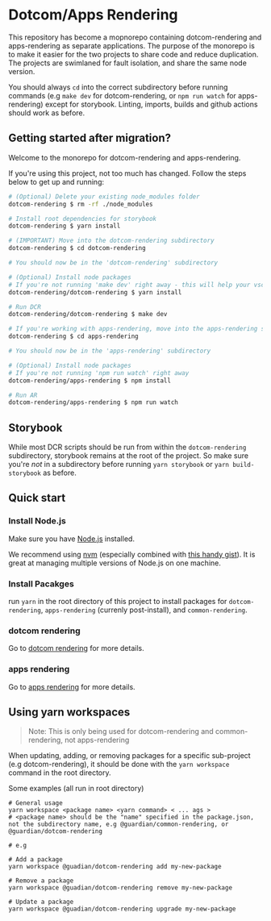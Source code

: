 # Dotcom/Apps Rendering

This repository has become a mopnorepo containing dotcom-rendering and apps-rendering as separate applications. The purpose of the monorepo is to make it easier for the two projects to share code and reduce duplication. The projects are swimlaned for fault isolation, and share the same node version.

You should always `cd` into the correct subdirectory before running commands (e.g `make dev` for dotcom-rendering, or `npm run watch` for apps-rendering) except for storybook. Linting, imports, builds and github actions should work as before.

<!-- TEMPORARY : This section is just here as an initial guide for the first few days post-migration -->

## Getting started after migration?

Welcome to the monorepo for dotcom-rendering and apps-rendering.

If you're using this project, not too much has changed. Follow the steps below to get up and running:

```bash
# (Optional) Delete your existing node_modules folder
dotcom-rendering $ rm -rf ./node_modules

# Install root dependencies for storybook
dotcom-rendering $ yarn install

# (IMPORTANT) Move into the dotcom-rendering subdirectory
dotcom-rendering $ cd dotcom-rendering

# You should now be in the 'dotcom-rendering' subdirectory

# (Optional) Install node packages
# If you're not running 'make dev' right away - this will help your vscode eslint, etc work as expected (if you use them)
dotcom-rendering/dotcom-rendering $ yarn install

# Run DCR
dotcom-rendering/dotcom-rendering $ make dev

# If you're working with apps-rendering, move into the apps-rendering subdirectory
dotcom-rendering $ cd apps-rendering

# You should now be in the 'apps-rendering' subdirectory

# (Optional) Install node packages
# If you're not running 'npm run watch' right away
dotcom-rendering/apps-rendering $ npm install

# Run AR
dotcom-rendering/apps-rendering $ npm run watch
```

## Storybook

While most DCR scripts should be run from within the `dotcom-rendering` subdirectory, storybook remains at the root of the project. So make sure you're _not_ in a subdirectory before running `yarn storybook` or `yarn build-storybook` as before.


## Quick start

### Install Node.js

Make sure you have [Node.js](https://nodejs.org) installed.

We recommend using [nvm](https://github.com/creationix/nvm) (especially combined with [this handy gist](https://gist.github.com/sndrs/5940e9e8a3f506b287233ed65365befb)). It is great at managing multiple versions of Node.js on one machine.

### Install Pacakges

run `yarn` in the root directory of this project to install packages for `dotcom-rendering`, `apps-rendering` (currenly post-install), and `common-rendering`.

### dotcom rendering

Go to [dotcom rendering](dotcom-rendering/README.md) for more details.

### apps rendering

Go to [apps rendering](apps-rendering/README.md) for more details.

## Using yarn workspaces

> Note: This is only being used for dotcom-rendering and common-rendering, not apps-rendering

When updating, adding, or removing packages for a specific sub-project (e.g dotcom-rendering), it should be done with the `yarn workspace` command in the root directory.

Some examples (all run in root directory)

```
# General usage
yarn workspace <package name> <yarn command> < ... ags >
# <package name> should be the "name" specified in the package.json, not the subdirectory name, e.g @guardian/common-rendering, or @guardian/dotcom-rendering

# e.g

# Add a package
yarn workspace @guadian/dotcom-rendering add my-new-package

# Remove a package
yarn workspace @guadian/dotcom-rendering remove my-new-package

# Update a package
yarn workspace @guadian/dotcom-rendering upgrade my-new-package
```
